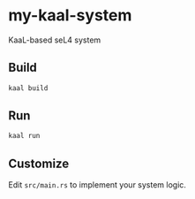 # my-kaal-system

KaaL-based seL4 system

## Build

```bash
kaal build
```

## Run

```bash
kaal run
```

## Customize

Edit `src/main.rs` to implement your system logic.
